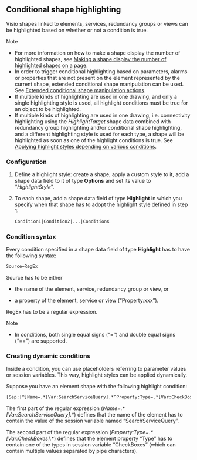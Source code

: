 ## Conditional shape highlighting

Visio shapes linked to elements, services, redundancy groups or views can be highlighted based on whether or not a condition is true.

> [!NOTE]
> - For more information on how to make a shape display the number of highlighted shapes, see [Making a shape display the number of highlighted shapes on a page](Making_a_shape_display_the_number_of_highlighted_shapes_on_a_page.md).
> - In order to trigger conditional highlighting based on parameters, alarms or properties that are not present on the element represented by the current shape, extended conditional shape manipulation can be used. See [Extended conditional shape manipulation actions](Extended_conditional_shape_manipulation_actions.md).
> - If multiple kinds of highlighting are used in one drawing, and only a single highlighting style is used, all highlight conditions must be true for an object to be highlighted.
> - If multiple kinds of highlighting are used in one drawing, i.e. connectivity highlighting using the *HighlightTarget* shape data combined with redundancy group highlighting and/or conditional shape highlighting, and a different highlighting style is used for each type, a shape will be highlighted as soon as one of the highlight conditions is true. See [Applying highlight styles depending on various conditions](Options_for_highlighting_DCF_connections.md#applying-highlight-styles-depending-on-various-conditions).

### Configuration

1. Define a highlight style: create a shape, apply a custom style to it, add a shape data field to it of type **Options** and set its value to “*HighlightStyle*”.

2. To each shape, add a shape data field of type **Highlight** in which you specify when that shape has to adopt the highlight style defined in step 1:

    ```txt
    Condition1|Condition2|...|ConditionX
    ```

### Condition syntax

Every condition specified in a shape data field of type **Highlight** has to have the following syntax:

```txt
Source=RegEx
```

Source has to be either

- the name of the element, service, redundancy group or view, or

- a property of the element, service or view (“Property:xxx”).

RegEx has to be a regular expression.

> [!NOTE]
> - In conditions, both single equal signs (“=”) and double equal signs (“==”) are supported.

### Creating dynamic conditions

Inside a condition, you can use placeholders referring to parameter values or session variables. This way, highlight styles can be applied dynamically.

Suppose you have an element shape with the following highlight condition:

```txt
[Sep:|^]Name=.*[Var:SearchServiceQuery].*^Property:Type=.*[Var:CheckBoxes].*
```

The first part of the regular expression (*Name=.\*\[Var:SearchServiceQuery\].\**) defines that the name of the element has to contain the value of the session variable named “SearchServiceQuery”.

The second part of the regular expression (*Property:Type=.\*\[Var:CheckBoxes\].\**) defines that the element property “Type” has to contain one of the types in session variable “CheckBoxes” (which can contain multiple values separated by pipe characters).
